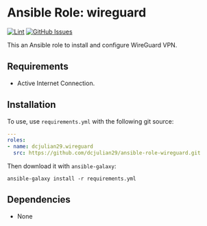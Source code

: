 # Ansible Role: wireguard

[![Lint](https://github.com/dcjulian29/ansible-role-wireguard/actions/workflows/lint.yml/badge.svg)](https://github.com/dcjulian29/ansible-role-wireguard/actions/workflows/lint.yml) [![GitHub Issues](https://img.shields.io/github/issues-raw/dcjulian29/ansible-role-wireguard.svg)](https://github.com/dcjulian29/ansible-role-wireguard/issues)

This an Ansible role to install and configure WireGuard VPN.

## Requirements

- Active Internet Connection.

## Installation

To use, use `requirements.yml` with the following git source:

```yaml
---
roles:
- name: dcjulian29.wireguard
  src: https://github.com/dcjulian29/ansible-role-wireguard.git
  ```

Then download it with `ansible-galaxy`:

```shell
ansible-galaxy install -r requirements.yml
```

## Dependencies

- None
